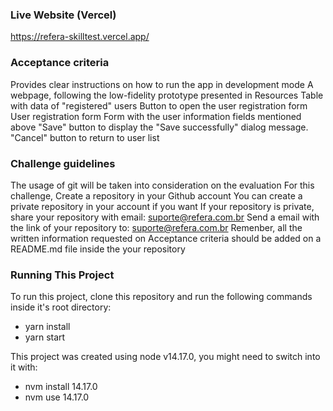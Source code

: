 ### Live Website (Vercel)

https://refera-skilltest.vercel.app/

### Acceptance criteria

Provides clear instructions on how to run the app in development mode
A webpage, following the low-fidelity prototype presented in Resources
Table with data of "registered" users
Button to open the user registration form
User registration form
Form with the user information fields mentioned above
"Save" button to display the "Save successfully" dialog message.
"Cancel" button to return to user list

### Challenge guidelines

The usage of git will be taken into consideration on the evaluation
For this challenge, Create a repository in your Github account
You can create a private repository in your account if you want
If your repository is private, share your repository with email: suporte@refera.com.br
Send a email with the link of your repository to: suporte@refera.com.br
Remenber, all the written information requested on Acceptance criteria should be added on a README.md file inside the your repository

### Running This Project

To run this project, clone this repository and run the following commands inside it's root directory:

- yarn install
- yarn start

This project was created using node v14.17.0, you might need to switch into it with:

- nvm install 14.17.0
- nvm use 14.17.0
